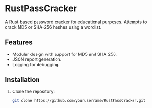 # RustPassCracker

A Rust-based password cracker for educational purposes. Attempts to crack MD5 or SHA-256 hashes using a wordlist.

## Features
- Modular design with support for MD5 and SHA-256.
- JSON report generation.
- Logging for debugging.

## Installation
1. Clone the repository:
   ```bash
   git clone https://github.com/yourusername/RustPassCracker.git
